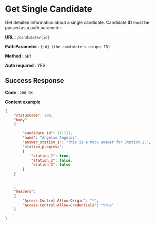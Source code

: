 
# Get Single Candidate

Get detailed information about a single candidate. Candidate ID must be passed as a path parameter.

**URL** : `/candidate/{id}`

**Path Parameter** : `{id} (the candidate's unique ID)`

**Method** : `GET`

**Auth required** : YES

## Success Response

**Code** : `200 OK`

**Content example**

```json
{
    "statusCode": 200,
    "body":
    {

        "candidate_id": 111111,
        "name": "Angelos Angelos",
        "answer_station_1": "This is a mock answer for Station 1.",
        "station_progress": 
        {
            "station_1": true,
            "station_2": false,
            "station_3": false
        }
    }


    ,
    "headers":
    {
        "Access-Control-Allow-Origin": "*",
        "Access-Control-Allow-Credentials": "true"
    }

}
```
